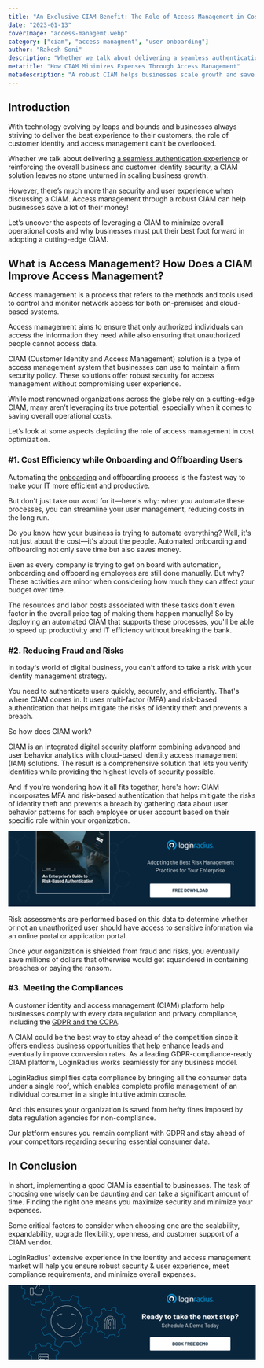 ```yaml
---
title: "An Exclusive CIAM Benefit: The Role of Access Management in Cost Optimization"
date: "2023-01-13"
coverImage: "access-managemt.webp"
category: ["ciam", "access managment", "user onboarding"]
author: "Rakesh Soni"
description: "Whether we talk about delivering a seamless authentication experience or reinforcing the overall business and customer identity security, a CIAM solution leaves no stone unturned in scaling business growth. This blog explains the aspects of leveraging the role of a CIAM’s access management in cost optimization."
metatitle: "How CIAM Minimizes Expenses Through Access Management"
metadescription: "A robust CIAM helps businesses scale growth and save money. Read this insightful post to know about the  role of access management in cost optimization."
---
```


## Introduction

With technology evolving by leaps and bounds and businesses always striving to deliver the best experience to their customers, the role of customer identity and access management can’t be overlooked.

Whether we talk about delivering [a seamless authentication experience](https://www.loginradius.com/authentication/) or reinforcing the overall business and customer identity security, a CIAM solution leaves no stone unturned in scaling business growth. 

However, there’s much more than security and user experience when discussing a CIAM. Access management through a robust CIAM can help businesses save a lot of their money! 

Let’s uncover the aspects of leveraging a CIAM to minimize overall operational costs and why businesses must put their best foot forward in adopting a cutting-edge CIAM. 


## What is Access Management? How Does a CIAM Improve Access Management?

Access management is a process that refers to the methods and tools used to control and monitor network access for both on-premises and cloud-based systems.

Access management aims to ensure that only authorized individuals can access the information they need while also ensuring that unauthorized people cannot access data.

CIAM (Customer Identity and Access Management) solution is a type of access management system that businesses can use to maintain a firm security policy. These solutions offer robust security for access management without compromising user experience.

While most renowned organizations across the globe rely on a cutting-edge CIAM, many aren’t leveraging its true potential, especially when it comes to saving overall operational costs. 

Let’s look at some aspects depicting the role of access management in cost optimization. 


### #1. Cost Efficiency while Onboarding and Offboarding Users

Automating the [onboarding](https://blog.loginradius.com/growth/successful-saas-onboarding-process/) and offboarding process is the fastest way to make your IT more efficient and productive.

But don't just take our word for it—here's why: when you automate these processes, you can streamline your user management, reducing costs in the long run.

Do you know how your business is trying to automate everything? Well, it's not just about the cost—it's about the people. Automated onboarding and offboarding not only save time but also saves money.

Even as every company is trying to get on board with automation, onboarding and offboarding employees are still done manually. But why? These activities are minor when considering how much they can affect your budget over time.

The resources and labor costs associated with these tasks don't even factor in the overall price tag of making them happen manually! So by deploying an automated CIAM that supports these processes, you'll be able to speed up productivity and IT efficiency without breaking the bank.


### #2. Reducing Fraud and Risks 

In today's world of digital business, you can't afford to take a risk with your identity management strategy.

You need to authenticate users quickly, securely, and efficiently. That's where CIAM comes in. It uses multi-factor (MFA) and risk-based authentication that helps mitigate the risks of identity theft and prevents a breach.

So how does CIAM work?

CIAM is an integrated digital security platform combining advanced and user behavior analytics with cloud-based identity access management (IAM) solutions. The result is a comprehensive solution that lets you verify identities while providing the highest levels of security possible.

And if you're wondering how it all fits together, here's how: CIAM incorporates MFA and risk-based authentication that helps mitigate the risks of identity theft and prevents a breach by gathering data about user behavior patterns for each employee or user account based on their specific role within your organization. 

[![GD-to-RBA](GD-to-RBA.webp)](https://www.loginradius.com/resource/an-enterprises-guide-to-risk-based-authentication/)

Risk assessments are performed based on this data to determine whether or not an unauthorized user should have access to sensitive information via an online portal or application portal. 

Once your organization is shielded from fraud and risks, you eventually save millions of dollars that otherwise would get squandered in containing breaches or paying the ransom. 


### #3. Meeting the Compliances

A customer identity and access management (CIAM) platform help businesses comply with every data regulation and privacy compliance, including the [GDPR and the CCPA](https://blog.loginradius.com/identity/ccpa-vs-gdpr-the-compliance-war/).

A CIAM could be the best way to stay ahead of the competition since it offers endless business opportunities that help enhance leads and eventually improve conversion rates. As a leading GDPR-compliance-ready CIAM platform, LoginRadius works seamlessly for any business model.

LoginRadius simplifies data compliance by bringing all the consumer data under a single roof, which enables complete profile management of an individual consumer in a single intuitive admin console.

And this ensures your organization is saved from hefty fines imposed by data regulation agencies for non-compliance. 

Our platform ensures you remain compliant with GDPR and stay ahead of your competitors regarding securing essential consumer data. 


## In Conclusion 

In short, implementing a good CIAM is essential to businesses. The task of choosing one wisely can be daunting and can take a significant amount of time. Finding the right one means you maximize security and minimize your expenses. 

Some critical factors to consider when choosing one are the scalability, expandability, upgrade flexibility, openness, and customer support of a CIAM vendor. 

LoginRadius' extensive experience in the identity and access management market will help you ensure robust security & user experience, meet compliance requirements, and minimize overall expenses. 



[![book-a-demo-loginradius](../../assets/book-a-demo-loginradius.webp)](https://www.loginradius.com/contact-us?utm_source=blog&utm_medium=web&utm_campaign=ciam-minimizes-expenses-access-management)
